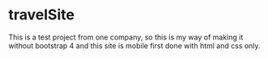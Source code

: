 # travelSite
This is a test project from one company, so this is my way of making it without bootstrap 4 and this site is mobile first done with html and css only.
